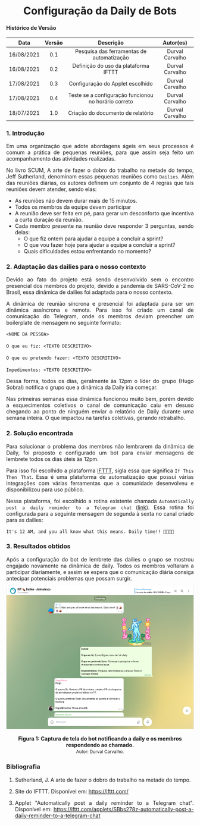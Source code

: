 # <center> Configuração da Daily de Bots

#### Histórico de Versão
|    Data    | Versão | Descrição            | Autor(es)       |
| :--------: | :----: | :------------------: | :-------------: |
| 16/08/2021 |  0.1   | Pesquisa das ferramentas de automatização | Durval Carvalho |
| 16/08/2021 |  0.2   | Definição do uso da plataforma IFTTT | Durval Carvalho |
| 17/08/2021 |  0.3   | Configuração do Applet escolhido | Durval Carvalho |
| 17/08/2021 |  0.4   | Teste se a configuração funcionou no horário correto | Durval Carvalho |
| 18/07/2021 |  1.0   | Criação do documento de relatório | Durval Carvalho |


<div align="justify">

### 1. Introdução

Em uma organização que adote abordagens ágeis em seus processos é comum a prática de pequenas reuniões, para que assim seja feito um acompanhamento das atividades realizadas.

No livro SCUM, A arte de fazer o dobro do trabalho na metade do tempo, Jeff Sutherland, denominam essas pequenas reuniões como `Dailies`. Além das reuniões diárias, os autores definem um conjunto de 4 regras que tais reuniões devem atender, sendo elas:

* As reuniões não devem durar mais de 15 minutos.
* Todos os membros da equipe devem participar
* A reunião deve ser feita em pé, para gerar um desconforto que incentiva a curta duração da reunião.
* Cada membro presente na reunião deve responder 3 perguntas, sendo delas:
    * O que fiz ontem para ajudar a equipe a concluir a sprint?
    * O que vou fazer hoje para ajudar a equipe a concluir a sprint?
    * Quais dificuldades estou enfrentando no momento?


### 2. Adaptação das dailies para o nosso contexto

Devido ao fato do projeto está sendo desenvolvido sem o encontro presencial dos membros do projeto, devido a pandemia de SARS-CoV-2 no Brasil, essa dinâmica de dailies foi adaptada para o nosso contexto.

A dinâmica de reunião síncrona e presencial foi adaptada para ser um dinâmica assíncrona e remota. Para isso foi criado um canal de comunicação do Telegram, onde os membros deviam preencher um boilerplate de mensagem no seguinte formato:

```
<NOME DA PESSOA>

O que eu fiz: <TEXTO DESCRITIVO>

O que eu pretendo fazer: <TEXTO DESCRITIVO>

Impedimentos: <TEXTO DESCRITIVO>
```

Dessa forma, todos os dias, geralmente às 12pm o líder do grupo (Hugo Sobral) notifica o grupo que a dinâmica da Daily iria começar.

Nas primeiras semanas essa dinâmica funcionou muito bem, porém devido a esquecimentos coletivos o canal de comunicação caiu em desuso chegando ao ponto de ninguém enviar o relatório de Daily durante uma semana inteira. O que impactou na tarefas coletivas, gerando retrabalho.


### 2. Solução encontrada

Para solucionar o problema dos membros não lembrarem da dinâmica de Daily, foi proposto e configurado um bot para enviar mensagens de lembrete todos os dias úteis às 12pm.

Para isso foi escolhido a plataforma [IFTTT](https://ifttt.com/), sigla essa que significa `If This Then That`. Essa é uma plataforma de automatização que possui várias integrações com várias ferramentas que a comunidade desenvolveu e disponibilizou para uso público.

Nessa plataforma, foi escolhido a rotina existente chamada `Automatically post a daily reminder to a Telegram chat` ([link](https://ifttt.com/applets/SBbs278z-automatically-post-a-daily-reminder-to-a-telegram-chat)). Essa rotina foi configurada para a seguinte mensagem de segunda à sexta no canal criado para as dailies:

```
It's 12 AM, and you all know what this means. Daily time!! 🕺💃🕺💃
```

### 3. Resultados obtidos

Após a configuração do bot de lembrete das dailies o grupo se mostrou engajado novamente na dinâmica de daily. Todos os membros voltaram a participar diariamente, e assim se espera que o comunicação diária consiga antecipar potenciais problemas que possam surgir.


<p align='center'>
    <img src='https://raw.githubusercontent.com/UnBArqDsw2021-1/2021.1_G01_Animalesco_docs/main/docs/assets/pages/telegram-daily-bot/daily-bot-telegram.png'>
    <figcaption align='center'>
        <b>Figura 1: Captura de tela do bot notificando a daily e os membros respondendo ao chamado.</b>
        <br>
        <small>Autor: Durval Carvalho.</small>
    </figcaption>
</p>


### Bibliografia

1. Sutherland, J. A arte de fazer o dobro do trabalho na metade do tempo.

2. Site do IFTTT. Disponível em: https://ifttt.com/

3. Applet "Automatically post a daily reminder to a Telegram chat". Disponível em: https://ifttt.com/applets/SBbs278z-automatically-post-a-daily-reminder-to-a-telegram-chat

</div>